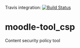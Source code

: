 Travis integration: [![Build Status](https://travis-ci.org/catalyst/moodle-tool_csp.svg?branch=master)](https://travis-ci.org/catalyst/moodle-tool_csp)
# moodle-tool_csp
Content security policy tool

